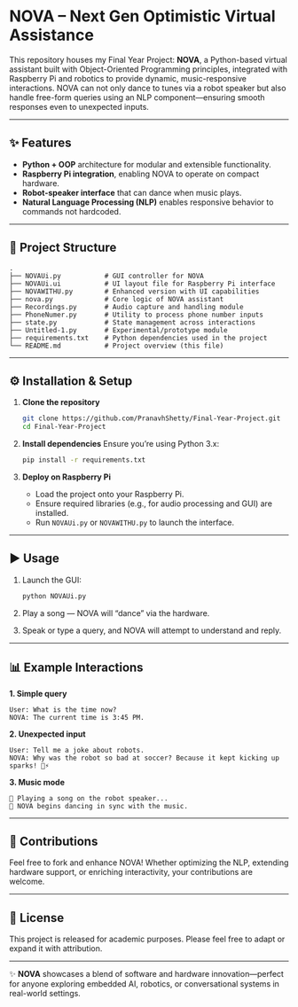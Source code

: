 # NOVA – Next Gen Optimistic Virtual Assistance

This repository houses my Final Year Project: **NOVA**, a Python-based virtual assistant built with Object-Oriented Programming principles, integrated with Raspberry Pi and robotics to provide dynamic, music-responsive interactions. NOVA can not only dance to tunes via a robot speaker but also handle free-form queries using an NLP component—ensuring smooth responses even to unexpected inputs.

---

## ✨ Features

- **Python + OOP** architecture for modular and extensible functionality.  
- **Raspberry Pi integration**, enabling NOVA to operate on compact hardware.  
- **Robot-speaker interface** that can dance when music plays.  
- **Natural Language Processing (NLP)** enables responsive behavior to commands not hardcoded.  

---

## 📂 Project Structure

```
.
├── NOVAUi.py           # GUI controller for NOVA
├── NOVAUi.ui           # UI layout file for Raspberry Pi interface
├── NOVAWITHU.py        # Enhanced version with UI capabilities
├── nova.py             # Core logic of NOVA assistant
├── Recordings.py       # Audio capture and handling module
├── PhoneNumer.py       # Utility to process phone number inputs
├── state.py            # State management across interactions
├── Untitled-1.py       # Experimental/prototype module
├── requirements.txt    # Python dependencies used in the project
└── README.md           # Project overview (this file)
```

---

## ⚙️ Installation & Setup

1. **Clone the repository**
   ```bash
   git clone https://github.com/PranavhShetty/Final-Year-Project.git
   cd Final-Year-Project
   ```

2. **Install dependencies**
   Ensure you’re using Python 3.x:
   ```bash
   pip install -r requirements.txt
   ```

3. **Deploy on Raspberry Pi**
   - Load the project onto your Raspberry Pi.
   - Ensure required libraries (e.g., for audio processing and GUI) are installed.
   - Run `NOVAUi.py` or `NOVAWITHU.py` to launch the interface.

---

## ▶️ Usage

1. Launch the GUI:
   ```bash
   python NOVAUi.py
   ```

2. Play a song — NOVA will “dance” via the hardware.

3. Speak or type a query, and NOVA will attempt to understand and reply.

---

## 📊 Example Interactions

**1. Simple query**
```
User: What is the time now?
NOVA: The current time is 3:45 PM.
```

**2. Unexpected input**
```
User: Tell me a joke about robots.
NOVA: Why was the robot so bad at soccer? Because it kept kicking up sparks! 🤖⚡
```

**3. Music mode**
```
🎵 Playing a song on the robot speaker...
🤖 NOVA begins dancing in sync with the music.
```

---

## 🤝 Contributions

Feel free to fork and enhance NOVA! Whether optimizing the NLP, extending hardware support, or enriching interactivity, your contributions are welcome.

---

## 📜 License

This project is released for academic purposes. Please feel free to adapt or expand it with attribution.

---

✨ **NOVA** showcases a blend of software and hardware innovation—perfect for anyone exploring embedded AI, robotics, or conversational systems in real-world settings.  
